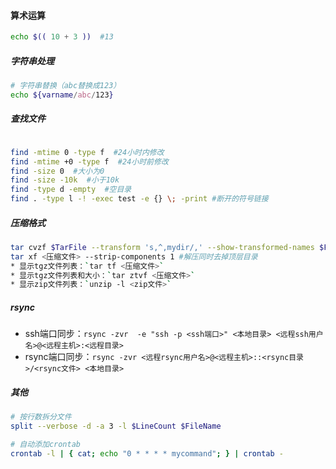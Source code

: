 
#### 算术运算
```bash
echo $(( 10 + 3 ))  #13
```

##### 字符串处理
```bash
# 字符串替换（abc替换成123）
echo ${varname/abc/123}
```

##### 查找文件
```bash

find -mtime 0 -type f  #24小时内修改
find -mtime +0 -type f  #24小时前修改
find -size 0  #大小为0
find -size -10k  #小于10k
find -type d -empty  #空目录
find . -type l -! -exec test -e {} \; -print #断开的符号链接
```


##### 压缩格式
```bash
tar cvzf $TarFile --transform 's,^,mydir/,' --show-transformed-names $Files  #压缩同时加上目录
tar xf <压缩文件> --strip-components 1 #解压同时去掉顶层目录
* 显示tgz文件列表：`tar tf <压缩文件>`
* 显示tgz文件列表和大小：`tar ztvf <压缩文件>`
* 显示zip文件列表：`unzip -l <zip文件>`
```

##### rsync
* ssh端口同步：`rsync -zvr  -e "ssh -p <ssh端口>" <本地目录> <远程ssh用户名>@<远程主机>:<远程目录>`
* rsync端口同步：`rsync -zvr <远程rsync用户名>@<远程主机>::<rsync目录>/<rsync文件> <本地目录>`

##### 其他
```bash
# 按行数拆分文件
split --verbose -d -a 3 -l $LineCount $FileName

# 自动添加crontab
crontab -l | { cat; echo "0 * * * * mycommand"; } | crontab -
```

